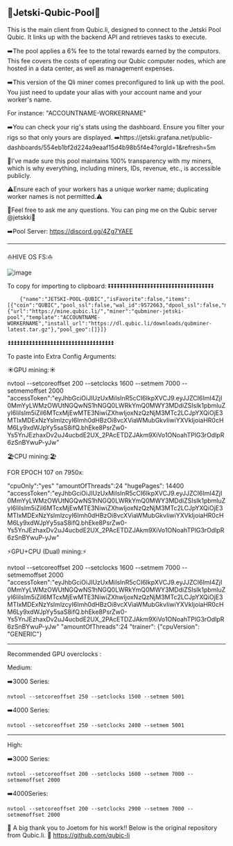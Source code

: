 🌊Jetski-Qubic-Pool🌊
----------------------

This is the main client from Qubic.li, designed to connect to the Jetski Pool Qubic. It links up with the backend API and retrieves tasks to execute. 

➡️The pool applies a 6% fee to the total rewards earned by the computors. This fee covers the costs of operating our Qubic computer nodes, which are hosted in a data center, as well as management expenses.

➡️This version of the Qli miner comes preconfigured to link up with the pool. You just need to update your alias with your account name and your worker's name.

For instance: "ACCOUNTNAME-WORKERNAME"

➡️You can check your rig's stats using the dashboard. Ensure you filter your rigs so that only yours are displayed. 
➡️https://jetski.grafana.net/public-dashboards/554eb1bf2d224a9eaaf15d4b98b5f4e4?orgId=1&refresh=5m


🤝I've made sure this pool maintains 100% transparency with my miners, which is why everything, including miners, IDs, revenue, etc., is accessible publicly.


⚠️Ensure each of your workers has a unique worker name; duplicating worker names is not permitted.⚠️

🌴Feel free to ask me any questions. You can ping me on the Qubic server @jetskki🌴

➡️Pool Server: https://discord.gg/4Zg7YAEE

-----------------------------
⛵HIVE OS FS:⛵

![image](https://github.com/jtskxx/Jetski-Qubic-Pool/assets/158655936/4d9b9238-f08a-4ec6-8fc0-fc67864a9fa7)

To copy for importing to clipboard:
⏬⏬⏬⏬⏬⏬⏬⏬⏬⏬⏬⏬⏬⏬⏬⏬⏬⏬⏬⏬⏬⏬⏬⏬⏬⏬⏬⏬⏬⏬⏬⏬⏬⏬⏬

        {"name":"JETSKI-POOL-QUBIC","isFavorite":false,"items":[{"coin":"QUBIC","pool_ssl":false,"wal_id":9572663,"dpool_ssl":false,"miner":"custom","miner_alt":"qubminer","miner_config":{"url":"https://mine.qubic.li/","miner":"qubminer-jetski-pool","template":"ACCOUNTNAME-WORKERNAME","install_url":"https://dl.qubic.li/downloads/qubminer-latest.tar.gz"},"pool_geo":[]}]}

⏫⏫⏫⏫⏫⏫⏫⏫⏫⏫⏫⏫⏫⏫⏫⏫⏫⏫⏫⏫⏫⏫⏫⏫⏫⏫⏫⏫⏫⏫⏫⏫⏫⏫⏫

To paste into Extra Config Arguments:

☀️GPU mining:☀️

nvtool --setcoreoffset 200 --setclocks 1600 --setmem 7000 --setmemoffset 2000
"accessToken":"eyJhbGciOiJIUzUxMiIsInR5cCI6IkpXVCJ9.eyJJZCI6ImI4ZjI0MmYyLWMzOWUtNGQwNS1hNGQ0LWRkYmQ0MWY3MDdiZSIsIk1pbmluZyI6IiIsIm5iZiI6MTcxMjEwMTE3NiwiZXhwIjoxNzQzNjM3MTc2LCJpYXQiOjE3MTIxMDExNzYsImlzcyI6Imh0dHBzOi8vcXViaWMubGkvIiwiYXVkIjoiaHR0cHM6Ly9xdWJpYy5saS8ifQ.bhEke8PsrZw0-Ys5YnJEzhaxDv2uJ4ucbdE2UX_2PAcETDZJAkm9XiVo1ONoahTPlG3rOdlpR6zSnBYwuP-yJw"

🏖️CPU mining:🏖️

FOR EPOCH 107 on 7950x:

"cpuOnly":"yes" 
"amountOfThreads":24
"hugePages": 14400
"accessToken":"eyJhbGciOiJIUzUxMiIsInR5cCI6IkpXVCJ9.eyJJZCI6ImI4ZjI0MmYyLWMzOWUtNGQwNS1hNGQ0LWRkYmQ0MWY3MDdiZSIsIk1pbmluZyI6IiIsIm5iZiI6MTcxMjEwMTE3NiwiZXhwIjoxNzQzNjM3MTc2LCJpYXQiOjE3MTIxMDExNzYsImlzcyI6Imh0dHBzOi8vcXViaWMubGkvIiwiYXVkIjoiaHR0cHM6Ly9xdWJpYy5saS8ifQ.bhEke8PsrZw0-Ys5YnJEzhaxDv2uJ4ucbdE2UX_2PAcETDZJAkm9XiVo1ONoahTPlG3rOdlpR6zSnBYwuP-yJw"

⚡GPU+CPU (Dual) mining:⚡

nvtool --setcoreoffset 200 --setclocks 1600 --setmem 7000 --setmemoffset 2000
"accessToken":"eyJhbGciOiJIUzUxMiIsInR5cCI6IkpXVCJ9.eyJJZCI6ImI4ZjI0MmYyLWMzOWUtNGQwNS1hNGQ0LWRkYmQ0MWY3MDdiZSIsIk1pbmluZyI6IiIsIm5iZiI6MTcxMjEwMTE3NiwiZXhwIjoxNzQzNjM3MTc2LCJpYXQiOjE3MTIxMDExNzYsImlzcyI6Imh0dHBzOi8vcXViaWMubGkvIiwiYXVkIjoiaHR0cHM6Ly9xdWJpYy5saS8ifQ.bhEke8PsrZw0-Ys5YnJEzhaxDv2uJ4ucbdE2UX_2PAcETDZJAkm9XiVo1ONoahTPlG3rOdlpR6zSnBYwuP-yJw"
"amountOfThreads":24
"trainer": {"cpuVersion": "GENERIC"}

----------------

Recommended GPU overclocks :

Medium:

➡️3000 Series: 

	nvtool --setcoreoffset 250 --setclocks 1500 --setmem 5001
➡️4000 Series:

	nvtool --setcoreoffset 250 --setclocks 2400 --setmem 5001
------
High:

➡️3000 Series:

	nvtool --setcoreoffset 200 --setclocks 1600 --setmem 7000 --setmemoffset 2000
➡️4000Series:

	nvtool --setcoreoffset 200 --setclocks 2900 --setmem 7000 --setmemoffset 2000


🫶 A big thank you to Joetom for his work!! Below is the original repository from Qubic.li. 🫶
https://github.com/qubic-li


